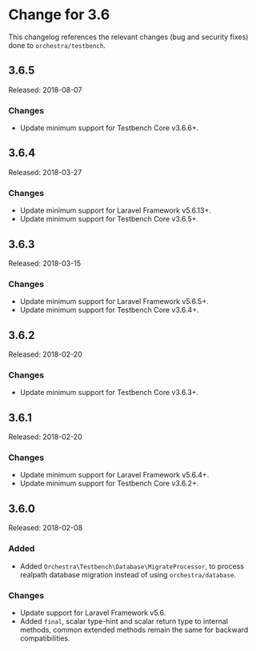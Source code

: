 # Change for 3.6

This changelog references the relevant changes (bug and security fixes) done to `orchestra/testbench`.

## 3.6.5

Released: 2018-08-07

### Changes

* Update minimum support for Testbench Core v3.6.6+.

## 3.6.4

Released: 2018-03-27

### Changes

* Update minimum support for Laravel Framework v5.6.13+.
* Update minimum support for Testbench Core v3.6.5+.

## 3.6.3

Released: 2018-03-15

### Changes

* Update minimum support for Laravel Framework v5.6.5+.
* Update minimum support for Testbench Core v3.6.4+.

## 3.6.2

Released: 2018-02-20

### Changes

* Update minimum support for Testbench Core v3.6.3+.

## 3.6.1

Released: 2018-02-20

### Changes

* Update minimum support for Laravel Framework v5.6.4+.
* Update minimum support for Testbench Core v3.6.2+.

## 3.6.0

Released: 2018-02-08

### Added

* Added `Orchestra\Testbench\Database\MigrateProcessor`, to process realpath database migration instead of using `orchestra/database`.

### Changes

* Update support for Laravel Framework v5.6.
* Added `final`, scalar type-hint and scalar return type to internal methods, common extended methods remain the same for backward compatibilities.
